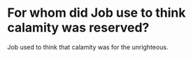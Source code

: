 # For whom did Job use to think calamity was reserved?

Job used to think that calamity was for the unrighteous.
